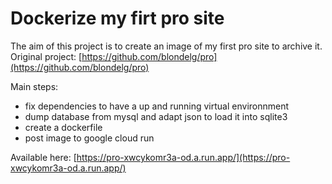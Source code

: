 # Dockerize my firt pro site
The aim of this project is to create an image of my first pro site to archive it.
Original project: [https://github.com/blondelg/pro](https://github.com/blondelg/pro)

Main steps:
* fix dependencies to have a up and running virtual environnment
* dump database from mysql and adapt json to load it into sqlite3
* create a dockerfile
* post image to google cloud run

Available here: [https://pro-xwcykomr3a-od.a.run.app/](https://pro-xwcykomr3a-od.a.run.app/)